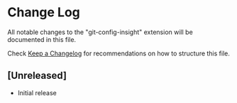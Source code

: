 # Change Log

All notable changes to the "git-config-insight" extension will be documented in this file.

Check [Keep a Changelog](http://keepachangelog.com/) for recommendations on how to structure this file.

## [Unreleased]

- Initial release